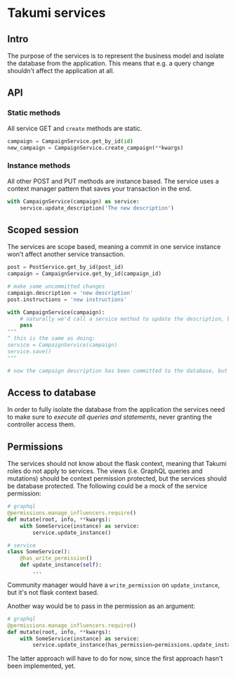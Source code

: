 # Takumi services
## Intro
The purpose of the services is to represent the business model and isolate the database from the application.
This means that e.g. a query change shouldn't affect the application at all.

## API
### Static methods
All service GET and `create` methods are static.
```python
campaign = CampaignService.get_by_id(id)
new_campaign = CampaignService.create_campaign(**kwargs)
```

### Instance methods
All other POST and PUT methods are instance based. The service uses a context manager pattern that saves your transaction in
the end.
```python
with CampaignService(campaign) as service:
    service.update_description('The new description')
```

## Scoped session
The services are scope based, meaning a commit in one service instance won't affect another service transaction.
```python
post = PostService.get_by_id(post_id)
campaign = CampaignService.get_by_id(campaign_id)

# make some uncommitted changes
campaign.description = 'new description'
post.instructions = 'new instructions'

with CampaignService(campaign):
    # naturally we'd call a service method to update the description, but this is a proof of concept.
    pass
"""
^ this is the same as doing:
service = CampaignService(campaign)
service.save()
"""

# now the campaign description has been committed to the database, but the post changes are still dirty.
```

## Access to database
In order to fully isolate the database from the application the services need to make sure to *execute all queries
and statements*, never granting the controller access them.

## Permissions
The services should not know about the flask context, meaning that Takumi roles do not apply to services.
The views (i.e. GraphQL queries and mutations) should be context permission protected, but the services should be database protected.
The following could be a mock of the service permission:
```python
# graphql
@permissions.manage_influencers.require()
def mutate(root, info, **kwargs):
    with SomeService(instance) as service:
        service.update_instance()
```
```python
# service
class SomeService():
    @has_write_permission()
    def update_instance(self):
        ...
```
Community manager would have a `write_permission` on `update_instance`, but it's not flask context based.


Another way would be to pass in the permission as an argument:
```python
# graphql
@permissions.manage_influencers.require()
def mutate(root, info, **kwargs):
    with SomeService(instance) as service:
        service.update_instance(has_permission=permissions.update_instance.can())
```

The latter approach will have to do for now, since the first approach hasn't been implemented, yet.
